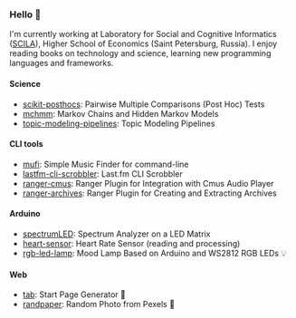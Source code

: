 ### Hello 👋

I'm currently working at Laboratory for Social and Cognitive Informatics ([SCILA](https://scila.hse.ru/en/)), Higher School of Economics (Saint Petersburg, Russia). I enjoy reading books on technology and science, learning new programming languages and frameworks.

#### Science

* [scikit-posthocs](https://github.com/maximtrp/scikit-posthocs): Pairwise Multiple Comparisons (Post Hoc) Tests
* [mchmm](https://github.com/maximtrp/mchmm): Markov Chains and Hidden Markov Models
* [topic-modeling-pipelines](https://github.com/maximtrp/topic-modeling-pipelines): Topic Modeling Pipelines

#### CLI tools

* [mufi](https://github.com/maximtrp/mufi): Simple Music Finder for command-line
* [lastfm-cli-scrobbler](https://github.com/maximtrp/lastfm-cli-scrobbler): Last.fm CLI Scrobbler
* [ranger-cmus](https://github.com/maximtrp/ranger-cmus): Ranger Plugin for Integration with Cmus Audio Player
* [ranger-archives](https://github.com/maximtrp/ranger-archives): Ranger Plugin for Creating and Extracting Archives

#### Arduino

* [spectrumLED](https://github.com/maximtrp/spectrumLED): Spectrum Analyzer on a LED Matrix
* [heart-sensor](https://github.com/maximtrp/heart-sensor): Heart Rate Sensor (reading and processing)
* [rgb-led-lamp](https://github.com/maximtrp/rgb-led-lamp): Mood Lamp Based on Arduino and WS2812 RGB LEDs :bulb:

#### Web

* [tab](): Start Page Generator :bookmark_tabs:
* [randpaper](https://github.com/maximtrp/randpaper): Random Photo from Pexels :city_sunset:
